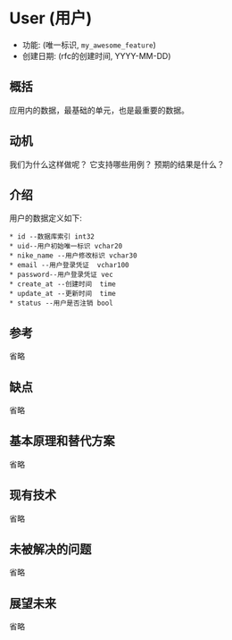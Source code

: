 # User (用户)
- 功能: (唯一标识, `my_awesome_feature`)
- 创建日期: (rfc的创建时间, YYYY-MM-DD)


## 概括

应用内的数据，最基础的单元，也是最重要的数据。

## 动机

我们为什么这样做呢？ 它支持哪些用例？ 预期的结果是什么？

## 介绍

用户的数据定义如下:

    * id --数据库索引 int32
    * uid--用户初始唯一标识 vchar20
    * nike_name --用户修改标识 vchar30
    * email --用户登录凭证  vchar100
    * password--用户登录凭证 vec
    * create_at --创建时间  time
    * update_at --更新时间  time
    * status --用户是否注销 bool

## 参考

省略

## 缺点

省略

## 基本原理和替代方案

省略

## 现有技术


省略

## 未被解决的问题

省略

## 展望未来

省略